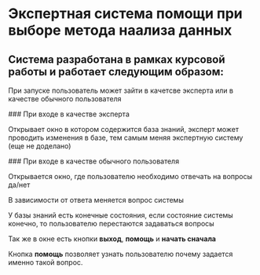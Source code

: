# Экспертная система помощи при выборе метода наализа данных
## Система разработана в рамках курсовой работы и работает следующим образом:
<p> При запуске пользователь может зайти в качетсве эксперта или в качестве обычного пользователя </p>
### При входе в качестве эксперта
<p> Открывает окно в котором содержится база знаний, эксперт может проводить изменения в базе, тем самым меняя экспертную систему (еще не доделано)</p>
### При входе в качестве обычного пользователя
<p> Открывается окно, где пользователю необходимо отвечать на вопросы да/нет </p>
<p> В зависимости от ответа меняется вопрос системы </p>
<p> У базы знаний есть конечные состояния, если состояние системы конечно, то пользователю перестаются задаваться вопросы </p>
<p> Так же в окне есть кнопки <b>выход</b>, <b>помощь</b> и <b>начать сначала</b></p>
<p> Кнопка <b>помощь</b> позволяет узнать пользователю почему задается именно такой вопрос. </p>
